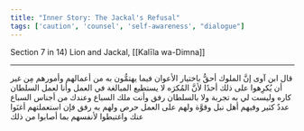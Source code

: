 ```yaml
---
title: "Inner Story: The Jackal's Refusal"
tags: ['caution', 'counsel', 'self-awareness', "dialogue"]
---
```


 Section 7 in 14) Lion and Jackal, [[Kalīla wa-Dimna]]

---
قال ابن آوى إنَّ الملوك أحقُّ باختيار الأعوان فيما يهتمُّون به من أعمالهم وأمورهم مِن غير أن يُكرِهوا على ذلك أحدًا لأنَّ المُكرَه لا يستطيع المبالغة في العمل وأنا لعمل السلطان كاره وليست لي به تجربة ولا بالسلطان رفق وأنت ملك السباع وعندك من أجناس السباع عددٌ كثير وفيهم أهل نبل وقوَّة ولهم على العمل حرص ولهم به رفق فإن استعملتهم أغنَوا عنك واغتبطوا لأنفسهم بما أصابوا من ذلك
